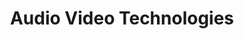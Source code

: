 ---
title: "Audio Video Technologies"
url: /kerrville/audio-video-technologies/
shop: electronics
---
